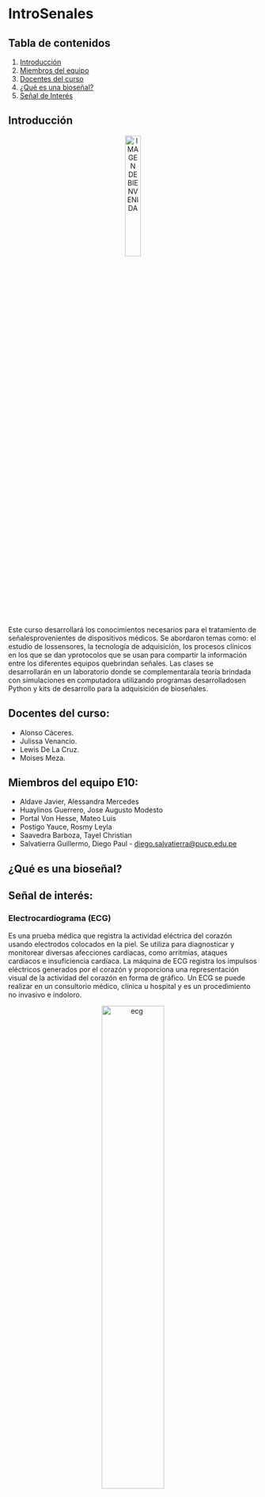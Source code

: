 # IntroSenales

## Tabla de contenidos

 1. [Introducción](https://github.com/MateoPortal/IntroSenales/edit/main/README.md#introduccion)
 2. [Miembros del equipo](https://github.com/MateoPortal/IntroSenales/edit/main/README.md#miembros-del-equipo-e10)
 3. [Docentes del curso](https://github.com/MateoPortal/IntroSenales/edit/main/README.md#docentes-del-curso)
 4. [¿Qué es una bioseñal?](https://github.com/MateoPortal/IntroSenales/edit/main/README.md#qu%C3%A9-es-una-biose%C3%B1al)
 5. [Señal de Interés](https://github.com/MateoPortal/IntroSenales/edit/main/README.md#se%C3%B1al-de-inter%C3%A9s)


## Introducción

<p align="center">
  <img src="https://user-images.githubusercontent.com/70663170/227679635-0451f4bf-2ef3-4582-98ab-ae85d2c239d6.png" alt="IMAGEN DE BIENVENIDA" width="25%">
</p>


Este curso desarrollará los conocimientos necesarios para el tratamiento de señalesprovenientes de dispositivos médicos. Se abordaron temas como: el estudio de lossensores, la tecnología de adquisición, los procesos clínicos en los que se dan yprotocolos que se usan para compartir la información entre los diferentes equipos quebrindan señales. Las clases se desarrollarán en un laboratorio donde se complementarála teoría brindada con simulaciones en computadora utilizando programas desarrolladosen Python y kits de desarrollo para la adquisición de bioseñales.

## Docentes del curso: 
- Alonso Cáceres.
- Julissa Venancio.
- Lewis De La Cruz.
- Moises Meza.


## Miembros del equipo E10:
- Aldave Javier, Alessandra Mercedes
- Huaylinos Guerrero, Jose Augusto Modesto 
- Portal Von Hesse, Mateo Luis
- Postigo Yauce, Rosmy Leyla
- Saavedra Barboza, Tayel Christian 
- Salvatierra Guillermo, Diego Paul - diego.salvatierra@pucp.edu.pe

## ¿Qué es una bioseñal?
 

## Señal de interés: 
### __Electrocardiograma (ECG)__
Es una prueba médica que registra la actividad eléctrica del corazón usando electrodos colocados en la piel. Se utiliza para diagnosticar y monitorear diversas afecciones cardíacas, como arritmias, ataques cardíacos e insuficiencia cardíaca. La máquina de ECG registra los impulsos eléctricos generados por el corazón y proporciona una representación visual de la actividad del corazón en forma de gráfico. Un ECG se puede realizar en un consultorio médico, clínica u hospital y es un procedimiento no invasivo e indoloro.

<p align="center">
  <img src="Documentación/Images/importancia-del-electrocardiograma.jpg" alt="ecg" width="50%">
</p>

```python
# Este es un ejemplo de código en Python
def hola_mundo():
    print("Hola, mundo!")

hola_mundo()
```
